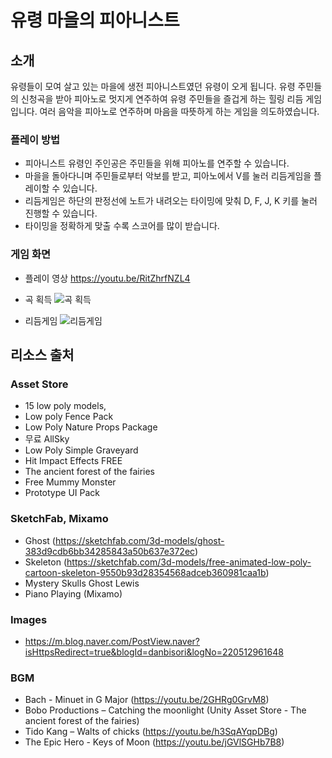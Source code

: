 # 유령 마을의 피아니스트
## 소개
 유령들이 모여 살고 있는 마을에 생전 피아니스트였던 유령이 오게 됩니다. 유령 주민들의 신청곡을 받아 피아노로 멋지게 연주하여 유령 주민들을 즐겁게 하는 힐링 리듬 게임입니다. 여러 음악을 피아노로 연주하며 마음을 따뜻하게 하는 게임을 의도하였습니다.
### 플레이 방법
 * 피아니스트 유령인 주인공은 주민들을 위해 피아노를 연주할 수 있습니다.
 * 마을을 돌아다니며 주민들로부터 악보를 받고, 피아노에서 V를 눌러 리듬게임을 플레이할 수 있습니다.
 * 리듬게임은 하단의 판정선에 노트가 내려오는 타이밍에 맞춰 D, F, J, K 키를 눌러 진행할 수 있습니다. 
 * 타이밍을 정확하게 맞출 수록 스코어를 많이 받습니다.

### 게임 화면
* 플레이 영상
 https://youtu.be/RitZhrfNZL4
* 곡 획득
![곡 획득](https://user-images.githubusercontent.com/45508494/177254448-9af59d50-a4a7-45c9-9ad1-0e92fa1647f4.gif)

 * 리듬게임
![리듬게임](https://user-images.githubusercontent.com/45508494/177254259-b9b722f8-5602-4e43-95c1-d7aee087f977.gif)



## 리소스 출처
### Asset Store 
  - 15 low poly models, 
  - Low poly Fence Pack
  - Low Poly Nature Props Package
  - 무료 AllSky
  - Low Poly Simple Graveyard
  - Hit Impact Effects FREE
  - The ancient forest of the fairies
  - Free Mummy Monster
  - Prototype UI Pack
### SketchFab, Mixamo
   - Ghost (https://sketchfab.com/3d-models/ghost-383d9cdb6bb34285843a50b637e372ec)
   - Skeleton (https://sketchfab.com/3d-models/free-animated-low-poly-cartoon-skeleton-9550b93d28354568adceb360981caa1b)
   - Mystery Skulls Ghost Lewis
   - Piano Playing (Mixamo)
### Images
   - https://m.blog.naver.com/PostView.naver?isHttpsRedirect=true&blogId=danbisori&logNo=220512961648

### BGM
   - Bach - Minuet in G Major (https://youtu.be/2GHRg0GrvM8)
   - Bobo Productions – Catching the moonlight (Unity Asset Store - The ancient forest of the fairies)
   - Tido Kang – Walts of chicks (https://youtu.be/h3SqAYqpDBg)
   - The Epic Hero - Keys of Moon (https://youtu.be/jGVlSGHb7B8)
